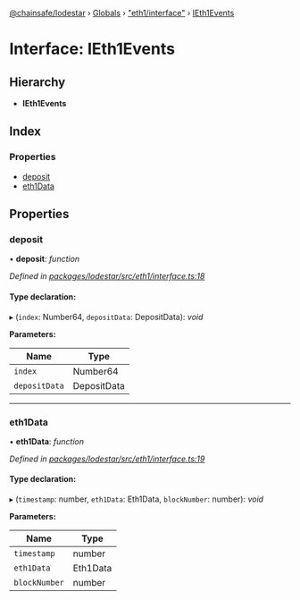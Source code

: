 [@chainsafe/lodestar](../README.md) › [Globals](../globals.md) › ["eth1/interface"](../modules/_eth1_interface_.md) › [IEth1Events](_eth1_interface_.ieth1events.md)

# Interface: IEth1Events

## Hierarchy

* **IEth1Events**

## Index

### Properties

* [deposit](_eth1_interface_.ieth1events.md#deposit)
* [eth1Data](_eth1_interface_.ieth1events.md#eth1data)

## Properties

###  deposit

• **deposit**: *function*

*Defined in [packages/lodestar/src/eth1/interface.ts:18](https://github.com/ChainSafe/lodestar/blob/bd8798297/packages/lodestar/src/eth1/interface.ts#L18)*

#### Type declaration:

▸ (`index`: Number64, `depositData`: DepositData): *void*

**Parameters:**

Name | Type |
------ | ------ |
`index` | Number64 |
`depositData` | DepositData |

___

###  eth1Data

• **eth1Data**: *function*

*Defined in [packages/lodestar/src/eth1/interface.ts:19](https://github.com/ChainSafe/lodestar/blob/bd8798297/packages/lodestar/src/eth1/interface.ts#L19)*

#### Type declaration:

▸ (`timestamp`: number, `eth1Data`: Eth1Data, `blockNumber`: number): *void*

**Parameters:**

Name | Type |
------ | ------ |
`timestamp` | number |
`eth1Data` | Eth1Data |
`blockNumber` | number |
